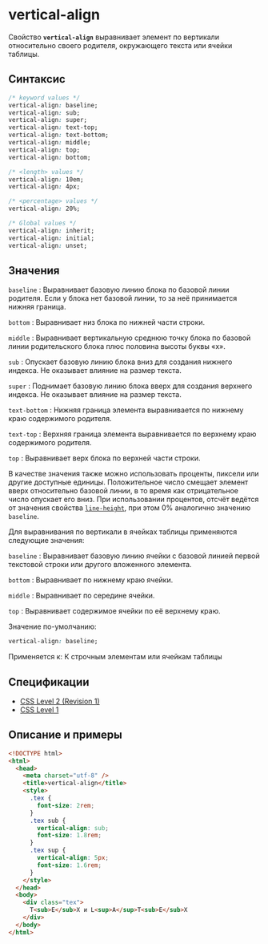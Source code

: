 # vertical-align

Свойство **`vertical-align`** выравнивает элемент по вертикали относительно своего родителя, окружающего текста или ячейки таблицы.

## Синтаксис

```css
/* keyword values */
vertical-align: baseline;
vertical-align: sub;
vertical-align: super;
vertical-align: text-top;
vertical-align: text-bottom;
vertical-align: middle;
vertical-align: top;
vertical-align: bottom;

/* <length> values */
vertical-align: 10em;
vertical-align: 4px;

/* <percentage> values */
vertical-align: 20%;

/* Global values */
vertical-align: inherit;
vertical-align: initial;
vertical-align: unset;
```

## Значения

`baseline`
: Выравнивает базовую линию блока по базовой линии родителя. Если у блока нет базовой линии, то за неё принимается нижняя граница.

`bottom`
: Выравнивает низ блока по нижней части строки.

`middle`
: Выравнивает вертикальную среднюю точку блока по базовой линии родительского блока плюс половина высоты буквы «x».

`sub`
: Опускает базовую линию блока вниз для создания нижнего индекса. Не оказывает влияние на размер текста.

`super`
: Поднимает базовую линию блока вверх для создания верхнего индекса. Не оказывает влияние на размер текста.

`text-bottom`
: Нижняя граница элемента выравнивается по нижнему краю содержимого родителя.

`text-top`
: Верхняя граница элемента выравнивается по верхнему краю содержимого родителя.

`top`
: Выравнивает верх блока по верхней части строки.

В качестве значения также можно использовать проценты, пиксели или другие доступные единицы. Положительное число смещает элемент вверх относительно базовой линии, в то время как отрицательное число опускает его вниз. При использовании процентов, отсчёт ведётся от значения свойства [`line-height`](line-height.md), при этом 0% аналогично значению `baseline`.

Для выравнивания по вертикали в ячейках таблицы применяются следующие значения:

`baseline`
: Выравнивает базовую линию ячейки с базовой линией первой текстовой строки или другого вложенного элемента.

`bottom`
: Выравнивает по нижнему краю ячейки.

`middle`
: Выравнивает по середине ячейки.

`top`
: Выравнивает содержимое ячейки по её верхнему краю.

Значение по-умолчанию:

```css
vertical-align: baseline;
```

Применяется к: К строчным элементам или ячейкам таблицы

## Спецификации

- [CSS Level 2 (Revision 1)](http://www.w3.org/TR/CSS2/visudet.html#propdef-vertical-align)
- [CSS Level 1](http://www.w3.org/TR/CSS1/#vertical-align)

## Описание и примеры

```html
<!DOCTYPE html>
<html>
  <head>
    <meta charset="utf-8" />
    <title>vertical-align</title>
    <style>
      .tex {
        font-size: 2rem;
      }
      .tex sub {
        vertical-align: sub;
        font-size: 1.8rem;
      }
      .tex sup {
        vertical-align: 5px;
        font-size: 1.6rem;
      }
    </style>
  </head>
  <body>
    <div class="tex">
      T<sub>E</sub>X и L<sup>A</sup>T<sub>E</sub>X
    </div>
  </body>
</html>
```
